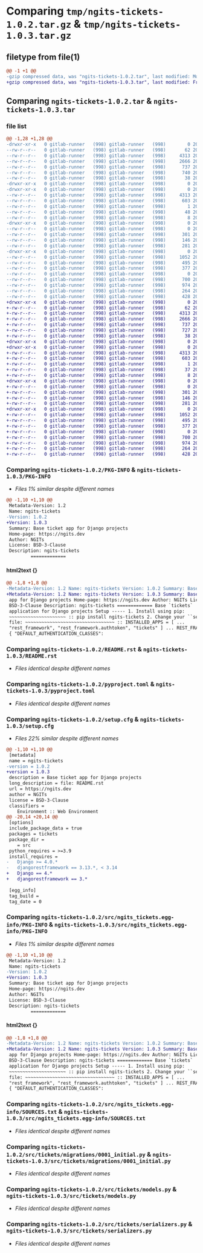 # Comparing `tmp/ngits-tickets-1.0.2.tar.gz` & `tmp/ngits-tickets-1.0.3.tar.gz`

## filetype from file(1)

```diff
@@ -1 +1 @@
-gzip compressed data, was "ngits-tickets-1.0.2.tar", last modified: Mon Dec 12 09:01:00 2022, max compression
+gzip compressed data, was "ngits-tickets-1.0.3.tar", last modified: Fri Apr 21 10:50:05 2023, max compression
```

## Comparing `ngits-tickets-1.0.2.tar` & `ngits-tickets-1.0.3.tar`

### file list

```diff
@@ -1,28 +1,28 @@
-drwxr-xr-x   0 gitlab-runner   (998) gitlab-runner   (998)        0 2022-12-12 09:01:00.319015 ngits-tickets-1.0.2/
--rw-r--r--   0 gitlab-runner   (998) gitlab-runner   (998)       62 2022-10-27 09:23:05.000000 ngits-tickets-1.0.2/MANIFEST.in
--rw-r--r--   0 gitlab-runner   (998) gitlab-runner   (998)     4313 2022-12-12 09:01:00.319015 ngits-tickets-1.0.2/PKG-INFO
--rw-r--r--   0 gitlab-runner   (998) gitlab-runner   (998)     2666 2022-12-08 09:16:24.000000 ngits-tickets-1.0.2/README.rst
--rw-r--r--   0 gitlab-runner   (998) gitlab-runner   (998)      737 2022-10-27 09:23:05.000000 ngits-tickets-1.0.2/pyproject.toml
--rw-r--r--   0 gitlab-runner   (998) gitlab-runner   (998)      740 2022-12-12 09:01:00.323015 ngits-tickets-1.0.2/setup.cfg
--rw-r--r--   0 gitlab-runner   (998) gitlab-runner   (998)       38 2022-10-27 09:23:05.000000 ngits-tickets-1.0.2/setup.py
-drwxr-xr-x   0 gitlab-runner   (998) gitlab-runner   (998)        0 2022-12-12 09:01:00.319015 ngits-tickets-1.0.2/src/
-drwxr-xr-x   0 gitlab-runner   (998) gitlab-runner   (998)        0 2022-12-12 09:01:00.319015 ngits-tickets-1.0.2/src/ngits_tickets.egg-info/
--rw-r--r--   0 gitlab-runner   (998) gitlab-runner   (998)     4313 2022-12-12 09:01:00.000000 ngits-tickets-1.0.2/src/ngits_tickets.egg-info/PKG-INFO
--rw-r--r--   0 gitlab-runner   (998) gitlab-runner   (998)      603 2022-12-12 09:01:00.000000 ngits-tickets-1.0.2/src/ngits_tickets.egg-info/SOURCES.txt
--rw-r--r--   0 gitlab-runner   (998) gitlab-runner   (998)        1 2022-12-12 09:01:00.000000 ngits-tickets-1.0.2/src/ngits_tickets.egg-info/dependency_links.txt
--rw-r--r--   0 gitlab-runner   (998) gitlab-runner   (998)       48 2022-12-12 09:01:00.000000 ngits-tickets-1.0.2/src/ngits_tickets.egg-info/requires.txt
--rw-r--r--   0 gitlab-runner   (998) gitlab-runner   (998)        8 2022-12-12 09:01:00.000000 ngits-tickets-1.0.2/src/ngits_tickets.egg-info/top_level.txt
-drwxr-xr-x   0 gitlab-runner   (998) gitlab-runner   (998)        0 2022-12-12 09:01:00.319015 ngits-tickets-1.0.2/src/tickets/
--rw-r--r--   0 gitlab-runner   (998) gitlab-runner   (998)        0 2022-10-27 09:23:05.000000 ngits-tickets-1.0.2/src/tickets/__init__.py
--rw-r--r--   0 gitlab-runner   (998) gitlab-runner   (998)      301 2022-10-27 09:23:05.000000 ngits-tickets-1.0.2/src/tickets/admin.py
--rw-r--r--   0 gitlab-runner   (998) gitlab-runner   (998)      146 2022-10-27 09:23:05.000000 ngits-tickets-1.0.2/src/tickets/apps.py
--rw-r--r--   0 gitlab-runner   (998) gitlab-runner   (998)      281 2022-12-06 08:54:22.000000 ngits-tickets-1.0.2/src/tickets/consts.py
-drwxr-xr-x   0 gitlab-runner   (998) gitlab-runner   (998)        0 2022-12-12 09:01:00.319015 ngits-tickets-1.0.2/src/tickets/migrations/
--rw-r--r--   0 gitlab-runner   (998) gitlab-runner   (998)     1052 2022-10-27 09:23:05.000000 ngits-tickets-1.0.2/src/tickets/migrations/0001_initial.py
--rw-r--r--   0 gitlab-runner   (998) gitlab-runner   (998)      495 2022-12-06 08:54:22.000000 ngits-tickets-1.0.2/src/tickets/migrations/0002_ticket_type.py
--rw-r--r--   0 gitlab-runner   (998) gitlab-runner   (998)      377 2022-12-08 09:16:24.000000 ngits-tickets-1.0.2/src/tickets/migrations/0003_alter_ticket_type.py
--rw-r--r--   0 gitlab-runner   (998) gitlab-runner   (998)        0 2022-10-27 09:23:05.000000 ngits-tickets-1.0.2/src/tickets/migrations/__init__.py
--rw-r--r--   0 gitlab-runner   (998) gitlab-runner   (998)      700 2022-12-08 09:16:24.000000 ngits-tickets-1.0.2/src/tickets/models.py
--rw-r--r--   0 gitlab-runner   (998) gitlab-runner   (998)      974 2022-12-08 09:16:24.000000 ngits-tickets-1.0.2/src/tickets/serializers.py
--rw-r--r--   0 gitlab-runner   (998) gitlab-runner   (998)      264 2022-10-27 09:23:05.000000 ngits-tickets-1.0.2/src/tickets/urls.py
--rw-r--r--   0 gitlab-runner   (998) gitlab-runner   (998)      428 2022-10-27 09:23:05.000000 ngits-tickets-1.0.2/src/tickets/views.py
+drwxr-xr-x   0 gitlab-runner   (998) gitlab-runner   (998)        0 2023-04-21 10:50:05.298473 ngits-tickets-1.0.3/
+-rw-r--r--   0 gitlab-runner   (998) gitlab-runner   (998)       62 2023-04-21 10:15:23.000000 ngits-tickets-1.0.3/MANIFEST.in
+-rw-r--r--   0 gitlab-runner   (998) gitlab-runner   (998)     4313 2023-04-21 10:50:05.298473 ngits-tickets-1.0.3/PKG-INFO
+-rw-r--r--   0 gitlab-runner   (998) gitlab-runner   (998)     2666 2023-04-21 10:15:23.000000 ngits-tickets-1.0.3/README.rst
+-rw-r--r--   0 gitlab-runner   (998) gitlab-runner   (998)      737 2023-04-21 10:15:23.000000 ngits-tickets-1.0.3/pyproject.toml
+-rw-r--r--   0 gitlab-runner   (998) gitlab-runner   (998)      727 2023-04-21 10:50:05.298473 ngits-tickets-1.0.3/setup.cfg
+-rw-r--r--   0 gitlab-runner   (998) gitlab-runner   (998)       38 2023-04-21 10:15:23.000000 ngits-tickets-1.0.3/setup.py
+drwxr-xr-x   0 gitlab-runner   (998) gitlab-runner   (998)        0 2023-04-21 10:50:05.294473 ngits-tickets-1.0.3/src/
+drwxr-xr-x   0 gitlab-runner   (998) gitlab-runner   (998)        0 2023-04-21 10:50:05.298473 ngits-tickets-1.0.3/src/ngits_tickets.egg-info/
+-rw-r--r--   0 gitlab-runner   (998) gitlab-runner   (998)     4313 2023-04-21 10:50:05.000000 ngits-tickets-1.0.3/src/ngits_tickets.egg-info/PKG-INFO
+-rw-r--r--   0 gitlab-runner   (998) gitlab-runner   (998)      603 2023-04-21 10:50:05.000000 ngits-tickets-1.0.3/src/ngits_tickets.egg-info/SOURCES.txt
+-rw-r--r--   0 gitlab-runner   (998) gitlab-runner   (998)        1 2023-04-21 10:50:05.000000 ngits-tickets-1.0.3/src/ngits_tickets.egg-info/dependency_links.txt
+-rw-r--r--   0 gitlab-runner   (998) gitlab-runner   (998)       37 2023-04-21 10:50:05.000000 ngits-tickets-1.0.3/src/ngits_tickets.egg-info/requires.txt
+-rw-r--r--   0 gitlab-runner   (998) gitlab-runner   (998)        8 2023-04-21 10:50:05.000000 ngits-tickets-1.0.3/src/ngits_tickets.egg-info/top_level.txt
+drwxr-xr-x   0 gitlab-runner   (998) gitlab-runner   (998)        0 2023-04-21 10:50:05.298473 ngits-tickets-1.0.3/src/tickets/
+-rw-r--r--   0 gitlab-runner   (998) gitlab-runner   (998)        0 2023-04-21 10:15:23.000000 ngits-tickets-1.0.3/src/tickets/__init__.py
+-rw-r--r--   0 gitlab-runner   (998) gitlab-runner   (998)      301 2023-04-21 10:15:23.000000 ngits-tickets-1.0.3/src/tickets/admin.py
+-rw-r--r--   0 gitlab-runner   (998) gitlab-runner   (998)      146 2023-04-21 10:15:23.000000 ngits-tickets-1.0.3/src/tickets/apps.py
+-rw-r--r--   0 gitlab-runner   (998) gitlab-runner   (998)      281 2023-04-21 10:15:23.000000 ngits-tickets-1.0.3/src/tickets/consts.py
+drwxr-xr-x   0 gitlab-runner   (998) gitlab-runner   (998)        0 2023-04-21 10:50:05.298473 ngits-tickets-1.0.3/src/tickets/migrations/
+-rw-r--r--   0 gitlab-runner   (998) gitlab-runner   (998)     1052 2023-04-21 10:15:23.000000 ngits-tickets-1.0.3/src/tickets/migrations/0001_initial.py
+-rw-r--r--   0 gitlab-runner   (998) gitlab-runner   (998)      495 2023-04-21 10:15:23.000000 ngits-tickets-1.0.3/src/tickets/migrations/0002_ticket_type.py
+-rw-r--r--   0 gitlab-runner   (998) gitlab-runner   (998)      377 2023-04-21 10:15:23.000000 ngits-tickets-1.0.3/src/tickets/migrations/0003_alter_ticket_type.py
+-rw-r--r--   0 gitlab-runner   (998) gitlab-runner   (998)        0 2023-04-21 10:15:23.000000 ngits-tickets-1.0.3/src/tickets/migrations/__init__.py
+-rw-r--r--   0 gitlab-runner   (998) gitlab-runner   (998)      700 2023-04-21 10:15:23.000000 ngits-tickets-1.0.3/src/tickets/models.py
+-rw-r--r--   0 gitlab-runner   (998) gitlab-runner   (998)      974 2023-04-21 10:15:23.000000 ngits-tickets-1.0.3/src/tickets/serializers.py
+-rw-r--r--   0 gitlab-runner   (998) gitlab-runner   (998)      264 2023-04-21 10:15:23.000000 ngits-tickets-1.0.3/src/tickets/urls.py
+-rw-r--r--   0 gitlab-runner   (998) gitlab-runner   (998)      428 2023-04-21 10:15:23.000000 ngits-tickets-1.0.3/src/tickets/views.py
```

### Comparing `ngits-tickets-1.0.2/PKG-INFO` & `ngits-tickets-1.0.3/PKG-INFO`

 * *Files 1% similar despite different names*

```diff
@@ -1,10 +1,10 @@
 Metadata-Version: 1.2
 Name: ngits-tickets
-Version: 1.0.2
+Version: 1.0.3
 Summary: Base ticket app for Django projects
 Home-page: https://ngits.dev
 Author: NGITs
 License: BSD-3-Clause
 Description: ngits-tickets
         =============
```

#### html2text {}

```diff
@@ -1,8 +1,8 @@
-Metadata-Version: 1.2 Name: ngits-tickets Version: 1.0.2 Summary: Base ticket
+Metadata-Version: 1.2 Name: ngits-tickets Version: 1.0.3 Summary: Base ticket
 app for Django projects Home-page: https://ngits.dev Author: NGITs License:
 BSD-3-Clause Description: ngits-tickets ============= Base `tickets`
 application for Django projects Setup ----- 1. Install using pip:
 ~~~~~~~~~~~~~~~~~~~~~ :: pip install ngits-tickets 2. Change your ``settings``
 file: ~~~~~~~~~~~~~~~~~~~~~~~~~~~~~~~~~ :: INSTALLED_APPS = [ ...
 "rest_framework", "rest_framework.authtoken", "tickets" ] ... REST_FRAMEWORK =
 { "DEFAULT_AUTHENTICATION_CLASSES":
```

### Comparing `ngits-tickets-1.0.2/README.rst` & `ngits-tickets-1.0.3/README.rst`

 * *Files identical despite different names*

### Comparing `ngits-tickets-1.0.2/pyproject.toml` & `ngits-tickets-1.0.3/pyproject.toml`

 * *Files identical despite different names*

### Comparing `ngits-tickets-1.0.2/setup.cfg` & `ngits-tickets-1.0.3/setup.cfg`

 * *Files 22% similar despite different names*

```diff
@@ -1,10 +1,10 @@
 [metadata]
 name = ngits-tickets
-version = 1.0.2
+version = 1.0.3
 description = Base ticket app for Django projects
 long_description = file: README.rst
 url = https://ngits.dev
 author = NGITs
 license = BSD-3-Clause
 classifiers = 
 	Environment :: Web Environment
@@ -20,14 +20,14 @@
 [options]
 include_package_data = true
 packages = tickets
 package_dir = 
 	= src
 python_requires = >=3.9
 install_requires = 
-	Django >= 4.0.*
-	djangorestframework == 3.13.*, < 3.14
+	Django == 4.*
+	djangorestframework == 3.*
 
 [egg_info]
 tag_build = 
 tag_date = 0
```

### Comparing `ngits-tickets-1.0.2/src/ngits_tickets.egg-info/PKG-INFO` & `ngits-tickets-1.0.3/src/ngits_tickets.egg-info/PKG-INFO`

 * *Files 1% similar despite different names*

```diff
@@ -1,10 +1,10 @@
 Metadata-Version: 1.2
 Name: ngits-tickets
-Version: 1.0.2
+Version: 1.0.3
 Summary: Base ticket app for Django projects
 Home-page: https://ngits.dev
 Author: NGITs
 License: BSD-3-Clause
 Description: ngits-tickets
         =============
```

#### html2text {}

```diff
@@ -1,8 +1,8 @@
-Metadata-Version: 1.2 Name: ngits-tickets Version: 1.0.2 Summary: Base ticket
+Metadata-Version: 1.2 Name: ngits-tickets Version: 1.0.3 Summary: Base ticket
 app for Django projects Home-page: https://ngits.dev Author: NGITs License:
 BSD-3-Clause Description: ngits-tickets ============= Base `tickets`
 application for Django projects Setup ----- 1. Install using pip:
 ~~~~~~~~~~~~~~~~~~~~~ :: pip install ngits-tickets 2. Change your ``settings``
 file: ~~~~~~~~~~~~~~~~~~~~~~~~~~~~~~~~~ :: INSTALLED_APPS = [ ...
 "rest_framework", "rest_framework.authtoken", "tickets" ] ... REST_FRAMEWORK =
 { "DEFAULT_AUTHENTICATION_CLASSES":
```

### Comparing `ngits-tickets-1.0.2/src/ngits_tickets.egg-info/SOURCES.txt` & `ngits-tickets-1.0.3/src/ngits_tickets.egg-info/SOURCES.txt`

 * *Files identical despite different names*

### Comparing `ngits-tickets-1.0.2/src/tickets/migrations/0001_initial.py` & `ngits-tickets-1.0.3/src/tickets/migrations/0001_initial.py`

 * *Files identical despite different names*

### Comparing `ngits-tickets-1.0.2/src/tickets/models.py` & `ngits-tickets-1.0.3/src/tickets/models.py`

 * *Files identical despite different names*

### Comparing `ngits-tickets-1.0.2/src/tickets/serializers.py` & `ngits-tickets-1.0.3/src/tickets/serializers.py`

 * *Files identical despite different names*

